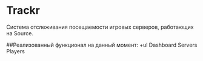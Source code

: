 # Trackr

Система отслеживания посещаемости игровых серверов, работающих на Source.

##Реализованный функционал на данный момент:
+ul
Dashboard
Servers
Players
